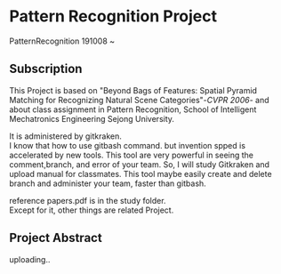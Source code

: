 # Pattern Recognition Project
PatternRecognition 191008 ~

## Subscription

This Project is based on "Beyond Bags of Features: Spatial Pyramid Matching for Recognizing Natural Scene Categories"-_CVPR 2006_-
and about class assignment in Pattern Recognition, School of Intelligent Mechatronics Engineering Sejong University.  
  
  
It is administered by gitkraken.  
I know that how to use gitbash command. but invention spped is accelerated by new tools. This tool are very powerful in seeing the comment,branch, and error of your team. So, I will study Gitkraken and upload manual for classmates. This tool maybe easily create and delete branch and administer your team, faster than gitbash.
  
reference papers.pdf is in the study folder.  
Except for it, other things are related Project.  

## Project Abstract

uploading..
